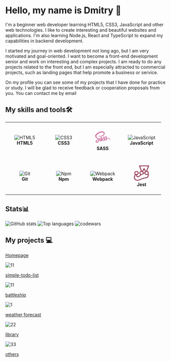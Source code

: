 # Hello, my name is Dmitry 👋

I'm a beginner web developer learning HTML5, CSS3, JavaScript and other web technologies. I like to create interesting and beautiful websites and applications. I'm also learning Node.js, React and TypeScript to expand my capabilities in backend development.

I started my journey in web development not long ago, but I am very motivated and goal-oriented. I want to become a front-end development senior and work on interesting and complex projects. I am ready to do any projects related to the front end, but I am especially attracted to commercial projects, such as landing pages that help promote a business or service.

On my profile you can see some of my projects that I have done for practice or study. I will be glad to receive feedback or cooperation proposals from you. You can contact me by email

## My skills and tools🛠️

<table>
  <tr>
    <td align="center" height="108" width="108">
      <img
        src="https://cdn.jsdelivr.net/gh/devicons/devicon/icons/html5/html5-plain.svg"
        width="48"
        height="48"
        alt="HTML5"
      />
      <br /><strong>HTML5</strong>
    </td>
    <td align="center" height="108" width="108">
      <img
        src="https://cdn.jsdelivr.net/gh/devicons/devicon/icons/css3/css3-plain.svg"
        width="48"
        height="48"
        alt="CSS3"
      />
      <br /><strong>CSS3</strong>
    </td>
    <td align="center" height="108" width="108">
      <img
        src='https://raw.githubusercontent.com/devicons/devicon/v2.15.1/icons/sass/sass-original.svg'
        width="48"
        height="48"
        alt="SASS"
      />
      <br /><strong>SASS</strong>
    </td>
        <td align="center" height="108" width="108">
      <img
        src="https://cdn.jsdelivr.net/gh/devicons/devicon/icons/javascript/javascript-plain.svg"
        width="48"
        height="48"
        alt="JavaScript"
      />
      <br /><strong>JavaScript</strong>
    </td>
  </tr>
  <tr>
    <td align="center" height="108" width="108">
      <img
        src="https://cdn.jsdelivr.net/gh/devicons/devicon/icons/git/git-original.svg"
        width="48"
        height="48"
        alt="Git"
      />
      <br /><strong>Git</strong>
    </td>
    <td align="center" height="108" width="108">
      <img
        src="https://cdn.jsdelivr.net/gh/devicons/devicon/icons/npm/npm-original-wordmark.svg"
        width="48"
        height="48"
        alt="Npm"
      />
      <br /><strong>Npm</strong>
    </td>
    <td align="center" height="108" width="108">
      <img
        src="https://cdn.jsdelivr.net/gh/devicons/devicon/icons/webpack/webpack-original.svg"
        width="48"
        height="48"
        alt="Webpack"
      />
      <br /><strong>Webpack</strong>
    </td>
    <td align="center" height="108" width="108">
      <img
        src="https://raw.githubusercontent.com/devicons/devicon/v2.15.1/icons/jest/jest-plain.svg"
        width="48"
        height="48"
        alt="Jest"
      />
      <br /><strong>Jest</strong>
    </td>
  </tr>
</table>

## Stats📊

<img src="https://github-readme-stats.vercel.app/api?username=kotovar&show_icons=true&theme=dark" alt="GitHub stats" />
<img src="https://github-readme-stats.vercel.app/api/top-langs/?username=kotovar&layout=compact&langs_count=8&theme=dark" alt="Top languages" />
<img src="https://www.codewars.com/users/Kotovar/badges/large?stroke=blue" alt="codewars" />

## My projects 💻

[Homepage](https://github.com/Kotovar/Homepage)

![11](https://github.com/Kotovar/kotovar/assets/77914431/df8c4566-7e35-46ac-b4b8-61f653b77695)

[simple-todo-list](https://github.com/Kotovar/simple-todo-list)

![11](https://github.com/Kotovar/kotovar/assets/77914431/cb959263-a2f1-475f-87de-f52fa643d0e4)

[battleship](https://github.com/Kotovar/battleship_Odin)

![1](https://github.com/Kotovar/kotovar/assets/77914431/93f9f89d-f62b-4ef9-8c2e-4a455cb9b349)

[weather forecast](https://github.com/Kotovar/weather_app)

![22](https://github.com/Kotovar/kotovar/assets/77914431/be6bb7dd-6fb4-4daf-89e1-f8bc4adef649)

[library](https://github.com/Kotovar/library)

![33](https://github.com/Kotovar/kotovar/assets/77914431/d18341ac-d2c6-4be4-a318-c739b7c5af13)

[others](https://github.com/Kotovar?tab=repositories)
